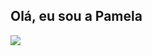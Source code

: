 ## Olá, eu sou a Pamela

 <a href="https://www.linkedin.com/in/pamela-cruz-2057481b6" target="_blank"><img src="https://img.shields.io/badge/-LinkedIn-%230077B5?style=for-the-badge&logo=linkedin&logoColor=white" target="_blank"></a>




